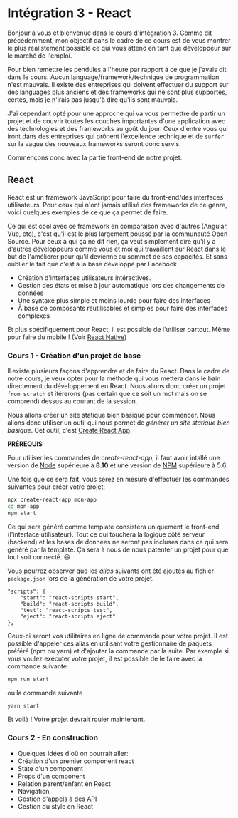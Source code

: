 # Intégration 3 - React

Bonjour à vous et bienvenue dans le cours d'intégration 3. Comme dit précédemment, mon objectif dans le cadre de ce cours est de vous montrer le plus réalistement possible ce qui vous attend en tant que développeur sur le marché de l'emploi.

Pour bien remettre les pendules à l'heure par rapport à ce que je j'avais dit dans le cours. Aucun language/framework/technique de programmation n'est mauvais. Il existe des entreprises qui doivent effectuer du support sur des languages plus anciens et des frameworks qui ne sont plus supportés, certes, mais je n'irais pas jusqu'à dire qu'ils sont mauvais.

J'ai cependant opté pour une approche qui va vous permettre de partir un projet et de couvrir toutes les couches importantes d'une application avec des technologies et des frameworks au goût du jour. Ceux d'entre vous qui iront dans des entreprises qui prônent l'excellence technique et de `surfer` sur la vague des nouveaux frameworks seront donc servis.

Commençons donc avec la partie front-end de notre projet.

## React

React est un framework JavaScript pour faire du front-end/des interfaces utilisateurs. Pour ceux qui n'ont jamais utilisé des frameworks de ce genre, voici quelques exemples de ce que ça permet de faire.

Ce qui est cool avec ce framework en comparaison avec d'autres (Angular, Vue, etc), c'est qu'il est le plus largement poussé par la communauté Open Source. Pour ceux à qui ça ne dit rien, ça veut simplement dire qu'il y a d'autres développeurs comme vous et moi qui travaillent sur React dans le but de l'améliorer pour qu'il devienne au sommet de ses capacités. Et sans oublier le fait que c'est à la base développé par Facebook.

- Création d'interfaces utilisateurs intéractives.
- Gestion des états et mise à jour automatique lors des changements de données
- Une syntaxe plus simple et moins lourde pour faire des interfaces
- À base de composants réutilisables et simples pour faire des interfaces complexes

Et plus spécifiquement pour React, il est possible de l'utiliser partout. Même pour faire du mobile ! (Voir [React Native]("https://reactnative.dev/))

### Cours 1 - Création d'un projet de base

Il existe plusieurs façons d'apprendre et de faire du React. Dans le cadre de notre cours, je veux opter pour la méthode qui vous mettera dans le bain directement du développement en React. Nous allons donc créer un projet `from scratch` et itérerons (pas certain que ce soit un mot mais on se comprend) dessus au courant de la session.

Nous allons créer un site statique bien basique pour commencer. Nous allons donc utiliser un outil qui nous permet de _générer un site statique bien basique_. Cet outil, c'est [Create React App]("https://fr.reactjs.org/docs/create-a-new-react-app.html").

**PRÉREQUIS**

Pour utiliser les commandes de _create-react-app_, il faut avoir intallé une version de [Node]("https://nodejs.org/en/") supérieure à **8.10** et une version de [NPM]("https://www.npmjs.com/") supérieure à 5.6.

Une fois que ce sera fait, vous serez en mesure d'effectuer les commandes suivantes
pour créer votre projet:

```bash
npx create-react-app mon-app
cd mon-app
npm start
```

Ce qui sera généré comme template consistera uniquement le front-end (l'interface utilisateur). Tout ce qui touchera la logique côté serveur (backend) et les bases de données ne seront pas incluses dans ce qui sera généré par la template. Ça sera à nous de nous patenter un projet pour que tout soit connecté. :smiley:

Vous pourrez observer que les _alias_ suivants ont été ajoutés au fichier `package.json` lors de la génération de votre projet.

```
"scripts": {
    "start": "react-scripts start",
    "build": "react-scripts build",
    "test": "react-scripts test",
    "eject": "react-scripts eject"
},
```

Ceux-ci seront vos utilitaires en ligne de commande pour votre projet. Il est possible d'appeler ces alias en utilisant votre gestionnaire de paquets préféré (npm ou yarn) et d'ajouter la commande par la suite. Par exemple si vous voulez exécuter votre projet, il est possible de le faire avec la commande suivante:

```bash
npm run start
```

ou la commande suivante

```bash
yarn start
```

Et voilà ! Votre projet devrait rouler maintenant.

### Cours 2 - En construction

- Quelques idées d'où on pourrait aller:
- Création d'un premier component react
- State d'un component
- Props d'un component
- Relation parent/enfant en React
- Navigation
- Gestion d'appels à des API
- Gestion du style en React
